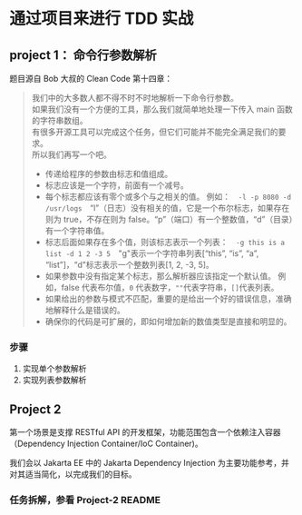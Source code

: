# 通过项目来进行 TDD 实战 
## project 1： 命令行参数解析
题目源自 Bob 大叔的 Clean Code 第十四章：

>我们中的大多数人都不得不时不时地解析一下命令行参数。  
>如果我们没有一个方便的工具，那么我们就简单地处理一下传入 main 函数的字符串数组。  
> 有很多开源工具可以完成这个任务，但它们可能并不能完全满足我们的要求。  
> 所以我们再写一个吧。　
> - 传递给程序的参数由标志和值组成。  
> - 标志应该是一个字符，前面有一个减号。
> - 每个标志都应该有零个或多个与之相关的值。
> 例如：　`-l -p 8080 -d /usr/logs`　“l”（日志）没有相关的值，它是一个布尔标志，如果存在则为 true，不存在则为 false。“p”（端口）有一个整数值，“d”（目录）有一个字符串值。
> - 标志后面如果存在多个值，则该标志表示一个列表：　`-g this is a list -d 1 2 -3 5`　"g"表示一个字符串列表[“this”, “is”, “a”, “list”]，“d"标志表示一个整数列表[1, 2, -3, 5]。　
> - 如果参数中没有指定某个标志，那么解析器应该指定一个默认值。 例如，false 代表布尔值，`0` 代表数字，`""`代表字符串，`[]`代表列表。
> - 如果给出的参数与模式不匹配，重要的是给出一个好的错误信息，准确地解释什么是错误的。　
> - 确保你的代码是可扩展的，即如何增加新的数值类型是直接和明显的。

### 步骤
1. 实现单个参数解析
2. 实现列表参数解析

## Project 2

第一个场景是支撑 RESTful API 的开发框架，功能范围包含一个依赖注入容器（Dependency Injection Container/IoC Container)。

我们会以 Jakarta EE 中的 Jakarta Dependency Injection 为主要功能参考，并对其适当简化，以完成我们的目标。

### 任务拆解，参看 Project-2 README
